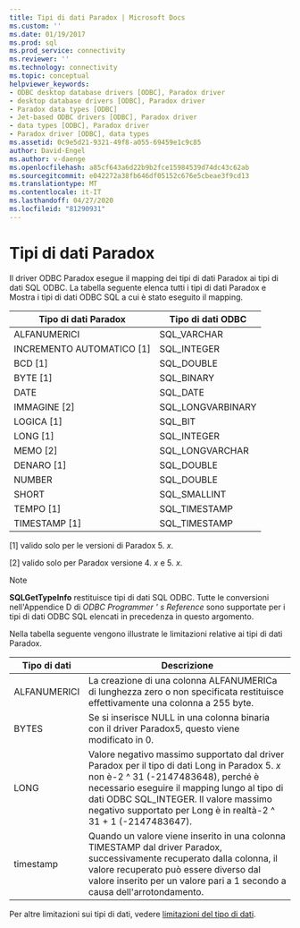 ```yaml
---
title: Tipi di dati Paradox | Microsoft Docs
ms.custom: ''
ms.date: 01/19/2017
ms.prod: sql
ms.prod_service: connectivity
ms.reviewer: ''
ms.technology: connectivity
ms.topic: conceptual
helpviewer_keywords:
- ODBC desktop database drivers [ODBC], Paradox driver
- desktop database drivers [ODBC], Paradox driver
- Paradox data types [ODBC]
- Jet-based ODBC drivers [ODBC], Paradox driver
- data types [ODBC], Paradox driver
- Paradox driver [ODBC], data types
ms.assetid: 0c9e5d21-9321-49f8-a055-69459e1c9c85
author: David-Engel
ms.author: v-daenge
ms.openlocfilehash: a85cf643a6d22b9b2fce15984539d74dc43c62ab
ms.sourcegitcommit: e042272a38fb646df05152c676e5cbeae3f9cd13
ms.translationtype: MT
ms.contentlocale: it-IT
ms.lasthandoff: 04/27/2020
ms.locfileid: "81290931"
---
```

# <a name="paradox-data-types"></a>Tipi di dati Paradox
Il driver ODBC Paradox esegue il mapping dei tipi di dati Paradox ai tipi di dati SQL ODBC. La tabella seguente elenca tutti i tipi di dati Paradox e Mostra i tipi di dati ODBC SQL a cui è stato eseguito il mapping.  
  
|Tipo di dati Paradox|Tipo di dati ODBC|  
|-----------------------|--------------------|  
|ALFANUMERICI|SQL_VARCHAR|  
|INCREMENTO AUTOMATICO [1]|SQL_INTEGER|  
|BCD [1]|SQL_DOUBLE|  
|BYTE [1]|SQL_BINARY|  
|DATE|SQL_DATE|  
|IMMAGINE [2]|SQL_LONGVARBINARY|  
|LOGICA [1]|SQL_BIT|  
|LONG [1]|SQL_INTEGER|  
|MEMO [2]|SQL_LONGVARCHAR|  
|DENARO [1]|SQL_DOUBLE|  
|NUMBER|SQL_DOUBLE|  
|SHORT|SQL_SMALLINT|  
|TEMPO [1]|SQL_TIMESTAMP|  
|TIMESTAMP [1]|SQL_TIMESTAMP|  
  
 [1] valido solo per le versioni di Paradox 5. *x*.  
  
 [2] valido solo per Paradox versione 4. *x* e 5. *x*.  
  
> [!NOTE]  
>  **SQLGetTypeInfo** restituisce tipi di dati SQL ODBC. Tutte le conversioni nell'Appendice D di *ODBC Programmer ' s Reference* sono supportate per i tipi di dati ODBC SQL elencati in precedenza in questo argomento.  
  
 Nella tabella seguente vengono illustrate le limitazioni relative ai tipi di dati Paradox.  
  
|Tipo di dati|Descrizione|  
|---------------|-----------------|  
|ALFANUMERICI|La creazione di una colonna ALFANUMERICa di lunghezza zero o non specificata restituisce effettivamente una colonna a 255 byte.|  
|BYTES|Se si inserisce NULL in una colonna binaria con il driver Paradox5, questo viene modificato in 0.|  
|LONG|Valore negativo massimo supportato dal driver Paradox per il tipo di dati Long in Paradox 5. *x* non è-2 ^ 31 (-2147483648), perché è necessario eseguire il mapping lungo al tipo di dati ODBC SQL_INTEGER. Il valore massimo negativo supportato per Long è in realtà-2 ^ 31 + 1 (-2147483647).|  
|timestamp|Quando un valore viene inserito in una colonna TIMESTAMP dal driver Paradox, successivamente recuperato dalla colonna, il valore recuperato può essere diverso dal valore inserito per un valore pari a 1 secondo a causa dell'arrotondamento.|  
  
 Per altre limitazioni sui tipi di dati, vedere [limitazioni del tipo di dati](../../odbc/microsoft/data-type-limitations.md).
